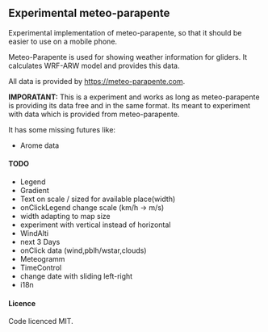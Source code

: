 ## Experimental meteo-parapente

Experimental implementation of meteo-parapente, so that it should
be easier to use on a mobile phone.

Meteo-Parapente is used for showing weather information for gliders.
It calculates WRF-ARW model and provides this data.

All data is provided by https://meteo-parapente.com.

**IMPORATANT:** This is a experiment and works as long as meteo-parapente
is providing its data free and in the same format.
Its meant to experiment with data which is provided from meteo-parapente.

It has some missing futures like:
* Arome data

#### TODO
* Legend
 * Gradient
 * Text on scale / sized for available place(width)
 * onClickLegend change scale (km/h -> m/s)
 * width adapting to map size
 * experiment with vertical instead of horizontal
* WindAlti
 * next 3 Days
 * onClick data (wind,pblh/wstar,clouds)
* Meteogramm
* TimeControl
 * change date with sliding left-right
* i18n

#### Licence
Code licenced MIT.
